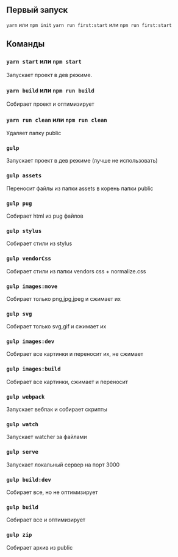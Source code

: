 ## Первый запуск ##
`yarn` или `npm init`
`yarn run first:start` или `npm run first:start`

## Команды ##

### `yarn start` или `npm start`
Запускает проект в дев режиме.
### `yarn build` или `npm run build`
Собирает проект и оптимизирует
### `yarn run clean` или `npm run clean`
Удаляет папку public
### `gulp`
Запускает проект в дев режиме (лучше не использовать)
### `gulp assets`
Переносит файлы из папки assets в корень папки public
### `gulp pug`
Собирает html из pug файлов
### `gulp stylus`
Собирает стили из stylus
### `gulp vendorCss`
Собирает стили из папки vendors css + normalize.css
### `gulp images:move`
Собирает только png,jpg,jpeg и сжимает их
### `gulp svg`
Собирает только svg,gif и сжимает их
### `gulp images:dev`
Собирает все картинки и переносит их, не сжимает
### `gulp images:build`
Собирает все картинки, сжимает и переносит
### `gulp webpack`
Запускает вебпак и собирает скрипты
### `gulp watch`
Запускает watcher за файлами
### `gulp serve`
Запускает локальный сервер на порт 3000
### `gulp build:dev`
Собирает все, но не оптимизирует
### `gulp build`
Собирает все и оптимизирует
### `gulp zip`
Собирает архив из public